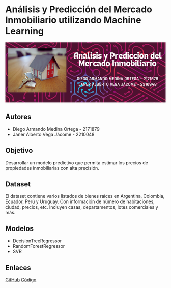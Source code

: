 # Análisis y Predicción del Mercado Inmobiliario utilizando Machine Learning

![Banner](Banner.png)

## Autores
- Diego Armando Medina Ortega - 2171879
- Janer Alberto Vega Jácome - 2210048

## Objetivo
Desarrollar un modelo predictivo que permita estimar los precios de propiedades inmobiliarias con alta precisión.

## Dataset
El dataset contiene varios listados de bienes raíces en Argentina, Colombia, Ecuador, Perú y Uruguay. Con información de número de habitaciones, ciudad, precios, etc. Incluyen casas, departamentos, lotes comerciales y más.
[](https://www.kaggle.com/datasets/rmjacobsen/property-listings-for-5-south-american-countries)

## Modelos
- DecisionTreeRegressor
- RandomForestRegressor
- SVR

## Enlaces
[GitHub](https://github.com/J4nnn/Proyecto-IA-I)
[Código](https://colab.research.google.com/drive/1KYAglJBa3jIYMVhkWVm8u1TwTpsCOe3B?usp=sharing)
